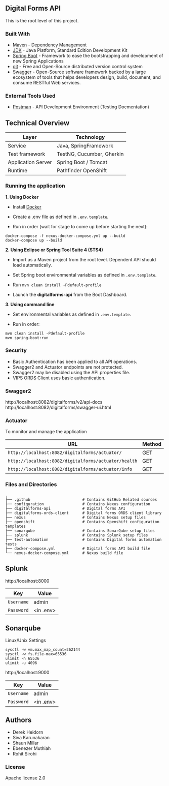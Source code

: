 ## Digital Forms API

This is the root level of this project.

### Built With

- [Maven](https://maven.apache.org/) - Dependency Management
- [JDK](http://www.oracle.com/technetwork/java/javase/downloads/jdk8-downloads-2133151.html) - Java Platform, Standard Edition Development Kit
- [Spring Boot](https://spring.io/projects/spring-boot) - Framework to ease the bootstrapping and development of new Spring Applications
- [git](https://git-scm.com/) - Free and Open-Source distributed version control system
- [Swagger](https://swagger.io/) - Open-Source software framework backed by a large ecosystem of tools that helps developers design, build, document, and consume RESTful Web services.

### External Tools Used

- [Postman](https://www.getpostman.com/) - API Development Environment (Testing Docmentation)
 
## Technical Overview

| Layer              | Technology                |
| ------------------ | ------------------------- |
| Service            | Java, SpringFramework     |
| Test framework     | TestNG, Cucumber, Gherkin |
| Application Server | Spring Boot / Tomcat      |
| Runtime            | Pathfinder OpenShift      |

### Running the application

**1. Using Docker**

- Install [Docker](https://www.docker.com/)

- Create a .env file as defined in `.env.template`.

- Run in order (wait for stage to come up before starting the next):

```
docker-compose -f nexus-docker-compose.yml up --build
docker-compose up --build
```

**2. Using Eclipse or Spring Tool Suite 4 (STS4)**

- Import as a Maven project from the root level. Dependent API should load automatically.

- Set Spring boot environmental variables as defined in `.env.template`.

- Run `mvn clean install -Pdefault-profile`

- Launch the **digitalforms-api** from the Boot Dashboard.

**3. Using command line**

- Set environmental variables as defined in `.env.template`.

- Run in order:

```
mvn clean install -Pdefault-profile
mvn spring-boot:run
```

### Security

- Basic Authentication has been applied to all API operations.
- Swagger2 and Actuator endpoints are not protected.
- Swagger2 may be disabled using the API properties file.
- VIPS ORDS Client uses basic authentication.

### Swagger2

http://localhost:8082/digitalforms/v2/api-docs  
http://localhost:8082/digitalforms/swagger-ui.html

### Actuator

To monitor and manage the application

| URL                                                  | Method |
| ---------------------------------------------------- | ------ |
| `http://localhost:8082/digitalforms/actuator/`       | GET    |
| `http://localhost:8082/digitalforms/actuator/health` | GET    |
| `http://localhost:8082/digitalforms/actuator/info`   | GET    |

### Files and Directories

```
.
├── .github                       # Contains GitHub Related sources
├── configuration                 # Contains Nexus configuration
├── digitalforms-api              # Digital forms API
├── digitalforms-ords-client      # Digital forms ORDS client library
├── nexus                         # Contains Nexus setup files
├── openshift                     # Contains Openshift configuration templates
├── sonarqube                     # Contains SonarQube setup files
├── splunk                        # Contains Splunk setup files
├── test-automation               # Contains Digital forms automation tests
├── docker-compose.yml            # Digital forms API build file
└── nexus-docker-compose.yml      # Nexus build file
```

## Splunk

http://localhost:8000

| Key        | Value     |
| ---------- | --------- |
| `Username` | admin     |
| `Password` | <in .env> |

## Sonarqube

Linux/Unix Settings

```
sysctl -w vm.max_map_count=262144
sysctl -w fs.file-max=65536
ulimit -n 65536
ulimit -u 4096
```

http://localhost:9000

| Key        | Value     |
| ---------- | --------- |
| `Username` | admin     |
| `Password` | <in .env> |

## Authors

- Derek Heidorn
- Siva Karunakaran
- Shaun Millar
- Ebenezer Muthiah
- Rohit Sirohi

### License

Apache license 2.0
